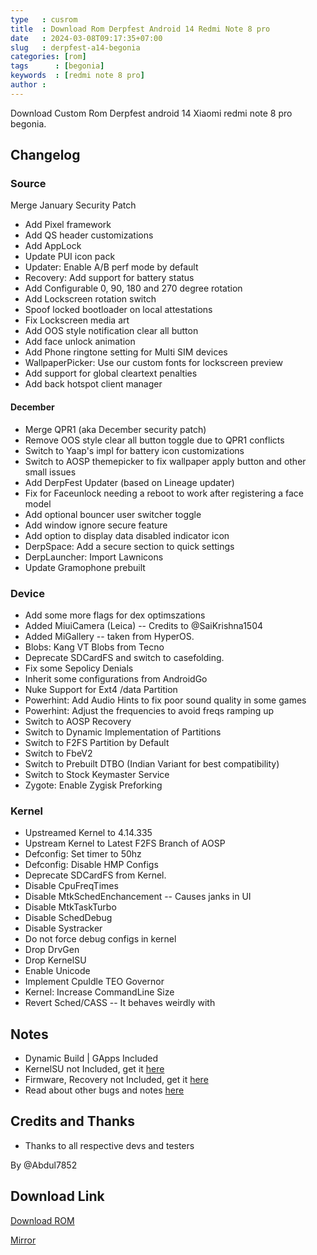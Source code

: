 ```yaml
---
type   : cusrom
title  : Download Rom Derpfest Android 14 Redmi Note 8 pro 
date   : 2024-03-08T09:17:35+07:00
slug   : derpfest-a14-begonia
categories: [rom]
tags      : [begonia]
keywords  : [redmi note 8 pro]
author : 
---
```


Download Custom Rom Derpfest android 14 Xiaomi redmi note 8 pro begonia.

## Changelog
### Source
Merge January Security Patch
- Add Pixel framework
- Add QS header customizations
- Add AppLock
- Update PUI icon pack
- Updater: Enable A/B perf mode by default
- Recovery: Add support for battery status
- Add Configurable 0, 90, 180 and 270 degree rotation
- Add Lockscreen rotation switch
- Spoof locked bootloader on local attestations
- Fix Lockscreen media art
- Add OOS style notification clear all button
- Add face unlock animation
- Add Phone ringtone setting for Multi SIM devices
- WallpaperPicker: Use our custom fonts for lockscreen preview
- Add support for global cleartext penalties
- Add back hotspot client manager

#### December
- Merge QPR1 (aka December security patch)
- Remove OOS style clear all button toggle due to QPR1 conflicts
- Switch to Yaap's impl for battery icon customizations
- Switch to AOSP themepicker to fix wallpaper apply button and other small issues
- Add DerpFest Updater (based on Lineage updater)
- Fix for Faceunlock needing a reboot to work after registering a face model
- Add optional bouncer user switcher toggle
- Add window ignore secure feature
- Add option to display data disabled indicator icon
- DerpSpace: Add a secure section to quick settings
- DerpLauncher: Import Lawnicons
- Update Gramophone prebuilt

### Device
- Add some more flags for dex optimszations
- Added MiuiCamera (Leica) -- Credits to @SaiKrishna1504
- Added MiGallery -- taken from HyperOS.
- Blobs: Kang VT Blobs from Tecno
- Deprecate SDCardFS and switch to casefolding.
- Fix some Sepolicy Denials
- Inherit some configurations from AndroidGo
- Nuke Support for Ext4 /data Partition
- Powerhint: Add Audio Hints to fix poor sound quality in some games
- Powerhint: Adjust the frequencies to avoid freqs ramping up
- Switch to AOSP Recovery
- Switch to Dynamic Implementation of Partitions
- Switch to F2FS Partition by Default
- Switch to FbeV2
- Switch to Prebuilt DTBO (Indian Variant for best compatibility)
- Switch to Stock Keymaster Service 
- Zygote: Enable Zygisk Preforking

### Kernel
- Upstreamed Kernel to 4.14.335 
- Upstream Kernel to Latest F2FS Branch of AOSP
- Defconfig: Set timer to 50hz
- Defconfig: Disable HMP Configs
- Deprecate SDCardFS from Kernel.
- Disable CpuFreqTimes
- Disable MtkSchedEnchancement -- Causes janks in UI
- Disable MtkTaskTurbo
- Disable SchedDebug
- Disable Systracker
- Do not force debug configs in kernel
- Drop DrvGen
- Drop KernelSU
- Enable Unicode
- Implement CpuIdle TEO Governor
- Kernel: Increase CommandLine Size
- Revert Sched/CASS -- It behaves weirdly with

## Notes
- Dynamic Build | GApps Included
- KernelSU not Included, get it [here](https://t.me/Wahid_Files/2)
- Firmware, Recovery not Included, get it [here](https://t.me/Wahid_Files/4?single)
- Read about other bugs and notes [here](https://graph.org/Bugs-and-Notes--DerpFest-A13-01-17)

## Credits and Thanks
- Thanks to all respective devs and testers

By @Abdul7852


## Download Link
[Download ROM](https://devuploads.com/yt9iob8n1uwg)

[Mirror](https://sourceforge.net/projects/derpfest/files/begonia/DerpFest-14-Official-Beta-begonia-20240118.zip/download)


